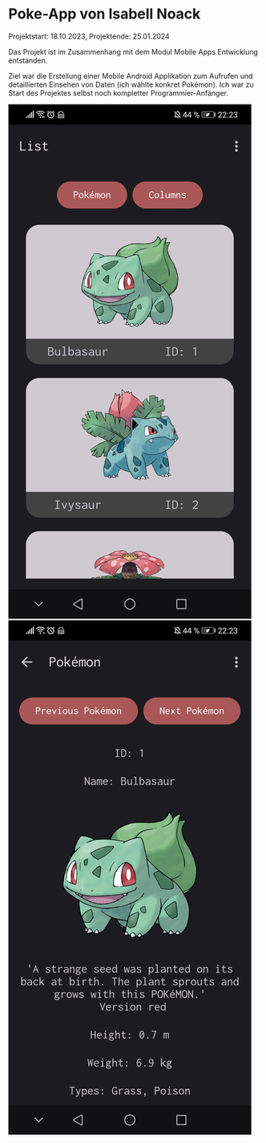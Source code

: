 # Poke-App von Isabell Noack

Projektstart: 18.10.2023, Projektende: 25.01.2024

Das Projekt ist im Zusammenhang mit dem Modul Mobile Apps Entwicklung entstanden.

Ziel war die Erstellung einer Mobile Android Applikation zum Aufrufen und detaillierten Einsehen von Daten (ich wählte konkret Pokémon).
Ich war zu Start des Projektes selbst noch kompletter Programmier-Anfänger.

![](documentation/Bilder/Bild1_Listen-Ansicht.jpg)
![](documentation/Bilder/Bild4_Detail-Ansicht.jpg)
